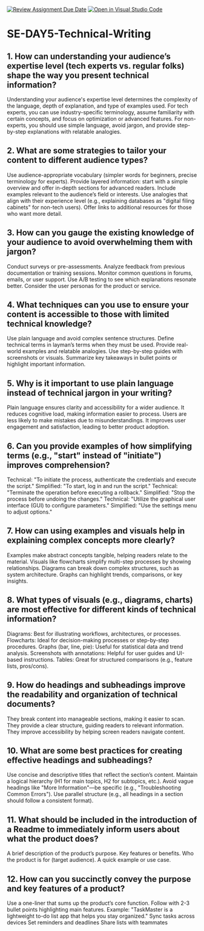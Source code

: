 [![Review Assignment Due Date](https://classroom.github.com/assets/deadline-readme-button-22041afd0340ce965d47ae6ef1cefeee28c7c493a6346c4f15d667ab976d596c.svg)](https://classroom.github.com/a/zsAR-pyY)
[![Open in Visual Studio Code](https://classroom.github.com/assets/open-in-vscode-2e0aaae1b6195c2367325f4f02e2d04e9abb55f0b24a779b69b11b9e10269abc.svg)](https://classroom.github.com/online_ide?assignment_repo_id=18484068&assignment_repo_type=AssignmentRepo)
# SE-DAY5-Technical-Writing
## 1. How can understanding your audience’s expertise level (tech experts vs. regular folks) shape the way you present technical information?
Understanding your audience's expertise level determines the complexity of the language, depth of explanation, and type of examples used. For tech experts, you can use industry-specific terminology, assume familiarity with certain concepts, and focus on optimization or advanced features. For non-experts, you should use simple language, avoid jargon, and provide step-by-step explanations with relatable analogies.

## 2. What are some strategies to tailor your content to different audience types?
Use audience-appropriate vocabulary (simpler words for beginners, precise terminology for experts).
Provide layered information: start with a simple overview and offer in-depth sections for advanced readers.
Include examples relevant to the audience’s field or interests.
Use analogies that align with their experience level (e.g., explaining databases as "digital filing cabinets" for non-tech users).
Offer links to additional resources for those who want more detail.

## 3. How can you gauge the existing knowledge of your audience to avoid overwhelming them with jargon?
Conduct surveys or pre-assessments.
Analyze feedback from previous documentation or training sessions.
Monitor common questions in forums, emails, or user support.
Use A/B testing to see which explanations resonate better.
Consider the user personas for the product or service.

## 4. What techniques can you use to ensure your content is accessible to those with limited technical knowledge?
Use plain language and avoid complex sentence structures.
Define technical terms in layman’s terms when they must be used.
Provide real-world examples and relatable analogies.
Use step-by-step guides with screenshots or visuals.
Summarize key takeaways in bullet points or highlight important information.

## 5. Why is it important to use plain language instead of technical jargon in your writing?
Plain language ensures clarity and accessibility for a wider audience.
It reduces cognitive load, making information easier to process.
Users are less likely to make mistakes due to misunderstandings.
It improves user engagement and satisfaction, leading to better product adoption.

## 6. Can you provide examples of how simplifying terms (e.g., "start" instead of "initiate") improves comprehension?
Technical: "To initiate the process, authenticate the credentials and execute the script."
Simplified: "To start, log in and run the script."
Technical: "Terminate the operation before executing a rollback."
Simplified: "Stop the process before undoing the changes."
Technical: "Utilize the graphical user interface (GUI) to configure parameters."
Simplified: "Use the settings menu to adjust options."

## 7. How can using examples and visuals help in explaining complex concepts more clearly?
Examples make abstract concepts tangible, helping readers relate to the material.
Visuals like flowcharts simplify multi-step processes by showing relationships.
Diagrams can break down complex structures, such as system architecture.
Graphs can highlight trends, comparisons, or key insights.

## 8. What types of visuals (e.g., diagrams, charts) are most effective for different kinds of technical information?
Diagrams: Best for illustrating workflows, architectures, or processes.
Flowcharts: Ideal for decision-making processes or step-by-step procedures.
Graphs (bar, line, pie): Useful for statistical data and trend analysis.
Screenshots with annotations: Helpful for user guides and UI-based instructions.
Tables: Great for structured comparisons (e.g., feature lists, pros/cons).

## 9. How do headings and subheadings improve the readability and organization of technical documents?
They break content into manageable sections, making it easier to scan.
They provide a clear structure, guiding readers to relevant information.
They improve accessibility by helping screen readers navigate content.

## 10. What are some best practices for creating effective headings and subheadings?
Use concise and descriptive titles that reflect the section’s content.
Maintain a logical hierarchy (H1 for main topics, H2 for subtopics, etc.).
Avoid vague headings like "More Information"—be specific (e.g., "Troubleshooting Common Errors").
Use parallel structure (e.g., all headings in a section should follow a consistent format).

## 11. What should be included in the introduction of a Readme to immediately inform users about what the product does?
A brief description of the product’s purpose.
Key features or benefits.
Who the product is for (target audience).
A quick example or use case.

## 12. How can you succinctly convey the purpose and key features of a product?
Use a one-liner that sums up the product’s core function.
Follow with 2-3 bullet points highlighting main features.
Example:
"TaskMaster is a lightweight to-do list app that helps you stay organized."
Sync tasks across devices
Set reminders and deadlines
Share lists with teammates

